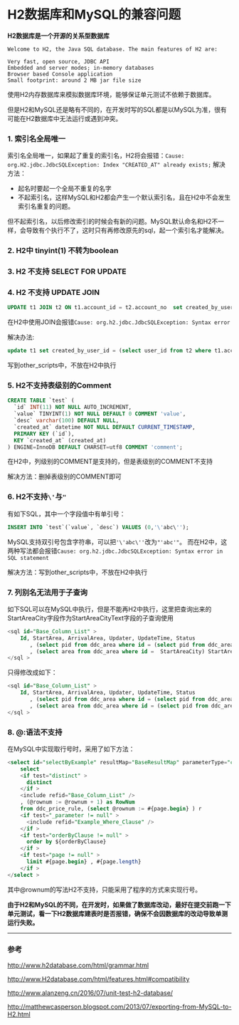 # H2数据库和MySQL的兼容问题

**H2数据库是一个开源的关系型数据库**

```
Welcome to H2, the Java SQL database. The main features of H2 are:

Very fast, open source, JDBC API
Embedded and server modes; in-memory databases
Browser based Console application
Small footprint: around 2 MB jar file size
```
使用H2内存数据库来模拟数据库环境，能够保证单元测试不依赖于数据库。

但是H2和MySQL还是略有不同的，在开发时写的SQL都是以MySQL为准，很有可能在H2数据库中无法运行或遇到冲突。

### 1. 索引名全局唯一
索引名全局唯一，如果起了重复的索引名，H2将会报错：`Cause: org.H2.jdbc.JdbcSQLException: Index "CREATED_AT" already exists;`
解决方法：
- 起名时要起一个全局不重复的名字
- 不起索引名，这样MySQL和H2都会产生一个默认索引名，且在H2中不会发生索引名重复的问题。

但不起索引名，以后修改索引的时候会有新的问题。MySQL默认命名和H2不一样，会导致有个执行不了，这时只有再修改原先的sql，起一个索引名才能解决。

### 2. H2中 tinyint(1) 不转为boolean



### 3. H2 不支持 SELECT FOR UPDATE



### 4. H2 不支持 UPDATE JOIN

```sql
UPDATE t1 JOIN t2 ON t1.account_id = t2.account_no  set created_by_user_id = user_id;
```

在H2中使用JOIN会报错`Cause: org.h2.jdbc.JdbcSQLException: Syntax error`

解决办法:
```sql
update t1 set created_by_user_id = (select user_id from t2 where t1.account_id = t2.account_no);
```

写到other_scripts中，不放在H2中执行

### 5. H2不支持表级别的Comment
```sql
CREATE TABLE `test` (
  `id` INT(11) NOT NULL AUTO_INCREMENT,
  `value` TINYINT(1) NOT NULL DEFAULT 0 COMMENT 'value',
  `desc` varchar(100) DEFAULT NULL,
  `created_at` datetime NOT NULL DEFAULT CURRENT_TIMESTAMP,
  PRIMARY KEY (`id`),
  KEY `created_at` (created_at)
) ENGINE=InnoDB DEFAULT CHARSET=utf8 COMMENT 'comment';
```
在H2中，列级别的COMMENT是支持的，但是表级别的COMMENT不支持

解决方法：删掉表级别的COMMENT即可

### 6. H2不支持`\'`与`"`
有如下SQL，其中一个字段值中有单引号：
```sql
INSERT INTO `test`(`value`, `desc`) VALUES (0,'\'abc\'');
```
MySQL支持双引号包含字符串，可以把`'\'abc\''`改为`"'abc'"`。
而在H2中，这两种写法都会报错`Cause: org.h2.jdbc.JdbcSQLException: Syntax error in SQL statement`

解决方法：写到other_scripts中，不放在H2中执行
  
### 7. 列别名无法用于子查询
如下SQL可以在MySQL中执行，但是不能再H2中执行，这里把查询出来的StartAreaCity字段作为StartAreaCityText字段的子查询使用

```sql
<sql id="Base_Column_List" >
    Id, StartArea, ArrivalArea, Updater, UpdateTime, Status
       , (select pid from ddc_area where id = (select pid from ddc_area where id = ddc_line.StartArea)) StartAreaCity
       , (select area from ddc_area where id =  StartAreaCity) StartAreaCityText
</sql >
```
  
只得修改成如下：

```sql
<sql id="Base_Column_List" >
    Id, StartArea, ArrivalArea, Updater, UpdateTime, Status
       , (select pid from ddc_area where id = (select pid from ddc_area where id = ddc_line.StartArea)) StartAreaCity
       , (select area from ddc_area where id = (select pid from ddc_area where id = (select pid from ddc_area where id = ddc_line.StartArea))) StartAreaCityText
</sql >
```
  
### 8. @:语法不支持
在MySQL中实现取行号时，采用了如下方法：

```sql
<select id="selectByExample" resultMap="BaseResultMap" parameterType="com.szyciov.entity.chargerule.PriceRuleExample" >
    select
    <if test="distinct" >
      distinct
    </if >
    <include refid="Base_Column_List" />
    , (@rownum := @rownum + 1) as RowNum
    from ddc_price_rule, (select @rownum := #{page.begin} ) r
    <if test="_parameter != null" >
      <include refid="Example_Where_Clause" />
    </if >
    <if test="orderByClause != null" >
      order by ${orderByClause}
    </if >
    <if test="page != null" >
      limit #{page.begin} , #{page.length}
    </if >
</select >
```

其中@rownum的写法H2不支持，只能采用了程序的方式来实现行号。


**由于H2和MySQL的不同，在开发时，如果做了数据库改动，最好在提交前跑一下单元测试，看一下H2数据库建表时是否报错，确保不会因数据库的改动导致单测运行失败。**


---

### 参考

http://www.h2database.com/html/grammar.html

http://www.H2database.com/html/features.html#compatibility

http://www.alanzeng.cn/2016/07/unit-test-h2-database/

http://matthewcasperson.blogspot.com/2013/07/exporting-from-MySQL-to-H2.html